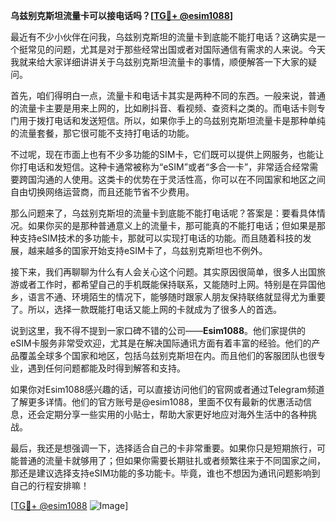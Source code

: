 **乌兹别克斯坦流量卡可以接电话吗？[[TG💪+ @esim1088](https://t.me/s/esim1088)]**

最近有不少小伙伴在问我，乌兹别克斯坦的流量卡到底能不能打电话？这确实是一个挺常见的问题，尤其是对于那些经常出国或者对国际通信有需求的人来说。今天我就来给大家详细讲讲关于乌兹别克斯坦流量卡的事情，顺便解答一下大家的疑问。

首先，咱们得明白一点，流量卡和电话卡其实是两种不同的东西。一般来说，普通的流量卡主要是用来上网的，比如刷抖音、看视频、查资料之类的。而电话卡则专门用于拨打电话和发送短信。所以，如果你手上的乌兹别克斯坦流量卡是那种单纯的流量套餐，那它很可能不支持打电话的功能。

不过呢，现在市面上也有不少多功能的SIM卡，它们既可以提供上网服务，也能让你打电话和发短信。这种卡通常被称为“eSIM”或者“多合一卡”，非常适合经常需要跨国沟通的人使用。这类卡的优势在于灵活性高，你可以在不同国家和地区之间自由切换网络运营商，而且还能节省不少费用。

那么问题来了，乌兹别克斯坦的流量卡到底能不能打电话呢？答案是：要看具体情况。如果你买的是那种普通意义上的流量卡，那可能真的不能打电话；但如果是那种支持eSIM技术的多功能卡，那就可以实现打电话的功能。而且随着科技的发展，越来越多的国家开始支持eSIM卡了，乌兹别克斯坦也不例外。

接下来，我们再聊聊为什么有人会关心这个问题。其实原因很简单，很多人出国旅游或者工作时，都希望自己的手机既能保持联系，又能随时上网。特别是在异国他乡，语言不通、环境陌生的情况下，能够随时跟家人朋友保持联络就显得尤为重要了。所以，选择一款既能打电话又能上网的卡就成为了很多人的首选。

说到这里，我不得不提到一家口碑不错的公司——**Esim1088**。他们家提供的eSIM卡服务非常受欢迎，尤其是在解决国际通讯方面有着丰富的经验。他们的产品覆盖全球多个国家和地区，包括乌兹别克斯坦在内。而且他们的客服团队也很专业，遇到任何问题都能及时得到解答和支持。

如果你对Esim1088感兴趣的话，可以直接访问他们的官网或者通过Telegram频道了解更多详情。他们的官方账号是@esim1088，里面不仅有最新的优惠活动信息，还会定期分享一些实用的小贴士，帮助大家更好地应对海外生活中的各种挑战。

最后，我还是想强调一下，选择适合自己的卡非常重要。如果你只是短期旅行，可能普通的流量卡就够用了；但如果你需要长期驻扎或者频繁往来于不同国家之间，那还是建议选择支持eSIM功能的多功能卡。毕竟，谁也不想因为通讯问题影响到自己的行程安排嘛！

[[TG💪+ @esim1088](https://t.me/s/esim1088) ![Image](https://i.postimg.cc/4NQfJmqS/Snipaste-2025-05-13-00-14-12.png)]